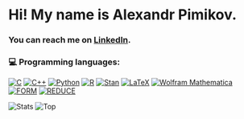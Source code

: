 # Hi! My name is Alexandr Pimikov.

### You can reach me on [LinkedIn][2.1].

### 💻 Programming languages: 
[![C](https://img.shields.io/badge/C-blue)](https://www.cprogramming.com/)
[![C++](https://img.shields.io/badge/C++-green)](https://isocpp.org/)
[![Python](https://img.shields.io/badge/Python-green)](https://www.python.org/)
[![R](https://img.shields.io/badge/R-green)](https://www.r-project.org/)
[![Stan](https://img.shields.io/badge/Stan-red)](https://mc-stan.org/)
[![LaTeX](https://img.shields.io/badge/LaTeX-008080)](https://www.latex-project.org/)
[![Wolfram Mathematica](https://img.shields.io/badge/Wolfram_Mathematica-darkred)](https://www.wolfram.com/mathematica/)
[![FORM](https://img.shields.io/badge/FORM-blue)](https://www.nikhef.nl/~form/)
[![REDUCE](https://img.shields.io/badge/REDUCE-purple)](http://www.reduce-algebra.com/)

![Stats][4.1]
![Top][4.2]

<!-- links-->

[2.1]: https://www.linkedin.com/in/pimikov/

[4.1]: https://github-readme-stats.vercel.app/api?username=dnapi&theme=catppuccin_mocha (Stats)
[4.2]: https://github-readme-stats.vercel.app/api/top-langs/?username=dnapi&layout=compact&count_private=fals&theme=catppuccin_mocha&hide=jupyter%20notebook (Top)